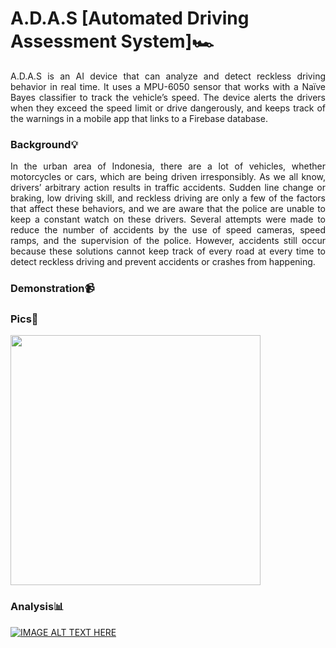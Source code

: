 # A.D.A.S [Automated Driving Assessment System]🏎️
<p align="justify"> A.D.A.S is an AI device that can analyze and detect reckless driving behavior in real time. It uses a MPU-6050 sensor that works with a Naïve Bayes classifier to track the vehicle’s speed. The device alerts the drivers when they exceed the speed limit or drive dangerously, and keeps track of the warnings in a mobile app that links to a Firebase database. </p>

### Background💡
<p align="justify"> In the urban area of Indonesia, there are a lot of vehicles, whether motorcycles or cars, which are being driven irresponsibly. As we all know, drivers’ arbitrary action results in traffic accidents. Sudden line change or braking, low driving skill, and reckless driving are only a few of the factors that affect these behaviors, and we are aware that the police are unable to keep a constant watch on these drivers. Several attempts were made to reduce the number of accidents by the use of speed cameras, speed ramps, and the supervision of the police. However, accidents still occur because these solutions cannot keep track of every road at every time to detect reckless driving and prevent accidents or crashes from happening. </p>

### Demonstration📹

### Pics📸
<img src= "https://github.com/kev-nat/A.D.A.S/assets/97384711/bc97931f-69bf-47db-9ae8-9b1a65e2e36f" height="400" />

### Analysis📊
[![IMAGE ALT TEXT HERE](https://img.youtube.com/vi/cnCEyM2lWRw/0.jpg)](https://www.youtube.com/watch?v=cnCEyM2lWRw)
